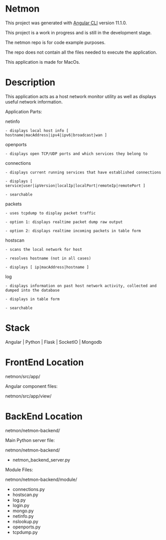 # Netmon

This project was generated with [Angular CLI](https://github.com/angular/angular-cli) version 11.1.0.

This project is a work in progress and is still in the development stage.

The netmon repo is for code example purposes.

The repo does not contain all the files needed to execute the application.

This application is made for MacOs.

# Description

This application acts as a host network monitor utility as well as displays useful network information.

Application Parts:

  netinfo
  
    - displays local host info [ hostname|macAddress|ipv4|ipv6|broadcast|wan ]

  openports
  
    - displays open TCP/UDP ports and which services they belong to

  connections
  
    - displays current running services that have established connections

    - displays [ service|user|ipVersion|localIp|localPort|remoteIp|remotePort ]

    - searchable

  packets
  
    - uses tcpdump to display packet traffic

    - option 1: displays realtime packet dump raw output

    - option 2: displays realtime incoming packets in table form

  hostscan
  
    - scans the local network for host

    - resolves hostname (not in all cases)

    - displays [ ip|macAddress|hostname ]

  log
  
    - displays information on past host network activity, collected and dumped into the database

    - displays in table form

    - searchable

# Stack

Angular | Python | Flask | SocketIO | Mongodb

# FrontEnd Location

netmon/src/app/

Angular component files:

netmon/src/app/view/

# BackEnd Location

netmon/netmon-backend/

Main Python server file:

netmon/netmon-backend/

- netmon_backend_server.py

Module Files:

netmon/netmon-backend/module/

- connections.py
- hostscan.py
- log.py
- login.py
- mongo.py
- netinfo.py
- nslookup.py
- openports.py
- tcpdump.py






